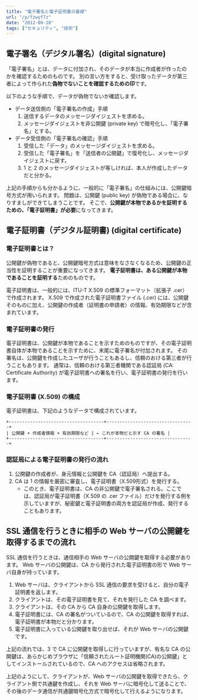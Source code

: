 ```yaml
---
title: "電子署名と電子証明書の基礎"
url: "/p/fzwyf7z"
date: "2012-09-28"
tags: ["セキュリティ", "技術"]
---
```


電子署名（デジタル署名）(digital signature)
----

「電子署名」とは、データに付加され、そのデータが本当に作成者が作ったのかを確認するためのものです。
別の言い方をすると、受け取ったデータが第三者によって作られた**偽物でないことを確認するための印**です。

以下のような手順で、データが偽物でないか確認します。

- データ送信側の「電子署名の作成」手順
    1. 送信するデータのメッセージダイジェストを求める。
    2. メッセージダイジェストを非公開鍵 (private key) で暗号化し、「電子署名」とする。
- データ受信側の「電子署名の確認」手順
    1. 受信した「データ」のメッセージダイジェストを求める。
    2. 受信した「電子署名」を「送信者の公開鍵」で復号化し、メッセージダイジェストに戻す。
    3. 1 と 2 のメッセージダイジェストが等しければ、本人が作成したデータだと分かる。

上記の手順からも分かるように、一般的に「電子署名」の仕組みには、公開鍵暗号方式が用いられます。
問題は、公開鍵 (public key) が偽物である場合に、なりすましができてしまうことです。
そこで、**公開鍵が本物であるかを証明するための、「電子証明書」が必要**になってきます。


電子証明書（デジタル証明書) (digital certificate)
----

### 電子証明書とは？

公開鍵が偽物であると、公開鍵暗号方式は意味をなさなくなるため、公開鍵の正当性を証明することが重要になってきます。
**電子証明書は、ある公開鍵が本物であることを証明する**ためのものです。

電子証明書は、一般的には、ITU-T X.509 の標準フォーマット（拡張子 .cer）で作成されます。
X.509 で作成された電子証明書ファイル (.cer) には、公開鍵そのものに加え、公開鍵の作成者（証明書の申請者）の情報、有効期限などが含まれています。

### 電子証明書の発行

電子証明書は、公開鍵が本物であることを示すためのものですが、その電子証明書自体が本物であることを示すために、末尾に電子署名が付加されます。
その署名は、公開鍵を作成したユーザが行うこともあるし、信頼のおける第三者が行うこともあります。
通常は、信頼のおける第三者機関である認証局 (CA: Certificate Authority) が電子証明書への署名を行い、電子証明書の発行を行います。

### 電子証明書 (X.509) の構成

電子証明書は、下記のようなデータで構成されています。

```
+------------------------------------+---------------------------------+
| 公開鍵 + 作成者情報 + 有効期限など | ← これが本物だと示す CA の署名 |
+------------------------------------+---------------------------------+
```

### 認証局による電子証明書の発行の流れ

1. 公開鍵の作成者が、身元情報と公開鍵を CA（認証局）へ提出する。
2. CA は 1 の情報を厳密に審査し、電子証明書（X.509形式）を発行する。
    - このとき、電子証明書は、CA の非公開鍵で電子署名される。ここでは、認証局が電子証明書（X.509 の .cer ファイル）だけを発行する例を示していますが、秘密鍵と電子証明書の両方を認証局が作成、発行することもあります。


SSL 通信を行うときに相手の Web サーバの公開鍵を取得するまでの流れ
----

SSL 通信を行うときは、通信相手の Web サーバの公開鍵を取得する必要があります。
Web サーバの公開鍵は、CA から発行された電子証明書の形で Web サーバ自身が持っています。

1. Web サーバは、クライアントから SSL 通信の要求を受けると、自分の電子証明書を返します。
2. クライアントは、その電子証明書を見て、それを発行した CA を調べます。
3. クライアントは、その CA から CA 自身の公開鍵を取得します。
4. 電子証明書には、CA の署名がついているので、CA の公開鍵を取得すれば、電子証明書が本物だと分かります。
5. 電子証明書に入っている公開鍵を取り出せば、それが Web サーバの公開鍵です。

上記の流れでは、3 で CA に公開鍵を取得しに行っていますが、有名な CA の公開鍵は、あらかじめブラウザに「信頼されたルート証明機関(CA)の公開鍵」としてインストールされているので、CA へのアクセスは省略されます。

上記のようにして、クライアントが、Web サーバの公開鍵を取得できたら、クライアント側で共通鍵を作成し、それを Web サーバに暗号化して送ることで、その後のデータ通信が共通鍵暗号化方式で暗号化して行えるようになります。

